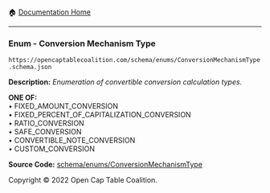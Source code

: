 :house: [Documentation Home](/docs/README.md)

---

### Enum - Conversion Mechanism Type

`https://opencaptablecoalition.com/schema/enums/ConversionMechanismType.schema.json`

**Description:** _Enumeration of convertible conversion calculation types._

**ONE OF:**</br>&bull; FIXED_AMOUNT_CONVERSION </br>&bull; FIXED_PERCENT_OF_CAPITALIZATION_CONVERSION </br>&bull; RATIO_CONVERSION </br>&bull; SAFE_CONVERSION </br>&bull; CONVERTIBLE_NOTE_CONVERSION </br>&bull; CUSTOM_CONVERSION

**Source Code:** [schema/enums/ConversionMechanismType](../../../schema/enums/ConversionMechanismType.schema.json)

Copyright © 2022 Open Cap Table Coalition.
